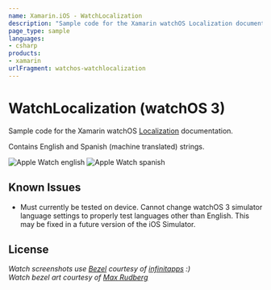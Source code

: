 ```yaml
---
name: Xamarin.iOS - WatchLocalization
description: "Sample code for the Xamarin watchOS Localization documentation. Contains English and Spanish (machine translated) strings... #watchos"
page_type: sample
languages:
- csharp
products:
- xamarin
urlFragment: watchos-watchlocalization
---
```

# WatchLocalization (watchOS 3)

Sample code for the Xamarin watchOS [Localization](https://docs.microsoft.com/xamarin/ios/watchos/app-fundamentals/localization) documentation.

Contains English and Spanish (machine translated) strings.

![Apple Watch english](Screenshots/watch-english.png) ![Apple Watch spanish](Screenshots/watch-spanish.png)

## Known Issues

* Must currently be tested on device. Cannot change watchOS 3 simulator language settings to properly test languages other than English. This may be fixed in a future version of the iOS Simulator.

## License

*Watch screenshots use [Bezel] courtesy of [infinitapps] :)*  
*Watch bezel art courtesy of [Max Rudberg]*

[Bezel]:http://infinitapps.com/bezel/
[infinitapps]:http://infinitapps.com/
[Max Rudberg]:http://blog.maxrudberg.com/post/110056879433/apple-watch-bezels-for-bezel